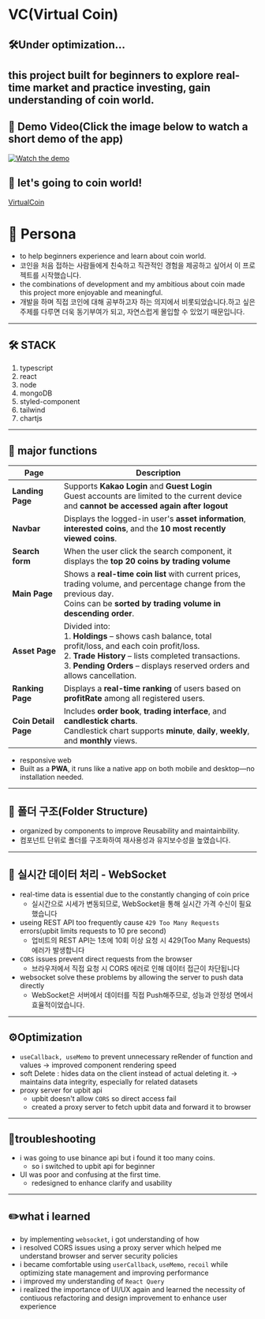 # VC(Virtual Coin)

## 🛠️Under optimization...

this project built for beginners to explore real-time market and practice investing, gain understanding of coin world.
---

## 🎥 Demo Video(Click the image below to watch a short demo of the app)
[![Watch the demo](https://img.youtube.com/vi/ccbFX_n9WCk/0.jpg)](https://www.youtube.com/watch?v=ccbFX_n9WCk)

## 👀 let's going to coin world!
<a href="https://virtualcoinn.onrender.com/" target="_blank">VirtualCoin</a>

# 👤 Persona
- to help beginners experience and learn about coin world.
- 코인을 처음 접하는 사람들에게 친숙하고 직관적인 경험을 제공하고 싶어서 이 프로젝트를 시작했습니다.
- the combinations of development and my ambitious about coin made this project more enjoyable and meaningful.
- 개발을 하며 직접 코인에 대해 공부하고자 하는 의지에서 비롯되었습니다.하고 싶은 주제를 다루면 더욱 동기부여가 되고, 자연스럽게 몰입할 수 있었기 때문입니다.

---
## 🛠️ STACK
1. typescript
2. react
3. node
4. mongoDB
5. styled-component
6. tailwind
7. chartjs

---

## 🚀 major functions
| Page | Description |
|------|-------------|
| **Landing Page** | Supports **Kakao Login** and **Guest Login**<br/> Guest accounts are limited to the current device and **cannot be accessed again after logout** |
| **Navbar** | Displays the logged-in user's **asset information**, **interested coins**, and the **10 most recently viewed coins**. |
| **Search form** | When the user click the search component, it displays the **top 20 coins by trading volume** |
| **Main Page** | Shows a **real-time coin list** with current prices, trading volume, and percentage change from the previous day.<br/> Coins can be **sorted by trading volume in descending order**. |
| **Asset Page** | Divided into: <br/> 1. **Holdings** – shows cash balance, total profit/loss, and each coin profit/loss. <br/> 2. **Trade History** – lists completed transactions. <br/> 3. **Pending Orders** – displays reserved orders and allows cancellation. |
| **Ranking Page** | Displays a **real-time ranking** of users based on **profitRate** among all registered users. |
| **Coin Detail Page** | Includes **order book**, **trading interface**, and **candlestick charts**.<br/> Candlestick chart supports **minute**, **daily**, **weekly**, and **monthly** views. |
+ responsive web
+ Built as a **PWA**, it runs like a native app on both mobile and desktop—no installation needed.
--- 

## 📁 폴더 구조(Folder Structure)
- organized by components to improve Reusability and maintainbility.
- 컴포넌트 단위로 폴더를 구조화하여 재사용성과 유지보수성을 높였습니다.

---

## 🔄 실시간 데이터 처리 - WebSocket
- real-time data is essential due to the constantly changing of coin price
  - 실시간으로 시세가 변동되므로, WebSocket을 통해 실시간 가격 수신이 필요했습니다
- useing REST API too frequently cause `429 Too Many Requests` errors(upbit limits requests to 10 pre second)
  - 업비트의 REST API는 1초에 10회 이상 요청 시 429(Too Many Requests) 에러가 발생합니다
- `CORS` issues prevent direct requests from the browser
  - 브라우저에서 직접 요청 시 CORS 에러로 인해 데이터 접근이 차단됩니다
- websocket solve these problems by allowing the server to push data directly
  - WebSocket은 서버에서 데이터를 직접 Push해주므로, 성능과 안정성 면에서 효율적이었습니다.

---

## ⚙️Optimization
- `useCallback, useMemo` to prevent unnecessary reRender of function and values -> improved component rendering speed
- soft Delete : hides data on the client instead of actual deleting it. -> maintains data integrity, especially for related datasets
- proxy server for upbit api
  - upbit doesn't allow `CORS` so direct access fail
  - created a proxy server to fetch upbit data and forward it to browser

--- 
## 🔫troubleshooting
- i was going to use binance api but i found it too many coins.
  - so i switched to upbit api for beginner
- UI was poor and confusing at the first time.
  - redesigned to enhance clarify and usability

--- 
 
## ✏️what i learned
- by implementing `websocket`, i got understanding of how
- i resolved CORS issues using a proxy server which helped me understand browser and server security policies
- i became comfortable using `userCallback`, `useMemo`, `recoil` while optimizing state management and improving performance
- i improved my understanding of `React Query`
- i realized the importance of UI/UX again and learned the necessity of contiuous refactoring and design improvement to enhance user experience 


